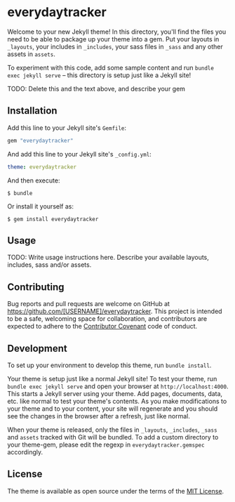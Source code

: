 # everydaytracker

Welcome to your new Jekyll theme! In this directory, you'll find the files you need to be able to package up your theme into a gem. Put your layouts in `_layouts`, your includes in `_includes`, your sass files in `_sass` and any other assets in `assets`.

To experiment with this code, add some sample content and run `bundle exec jekyll serve` – this directory is setup just like a Jekyll site!

TODO: Delete this and the text above, and describe your gem

## Installation

Add this line to your Jekyll site's `Gemfile`:

```ruby
gem "everydaytracker"
```

And add this line to your Jekyll site's `_config.yml`:

```yaml
theme: everydaytracker
```

And then execute:

    $ bundle

Or install it yourself as:

    $ gem install everydaytracker

## Usage

TODO: Write usage instructions here. Describe your available layouts, includes, sass and/or assets.

## Contributing

Bug reports and pull requests are welcome on GitHub at https://github.com/[USERNAME]/everydaytracker. This project is intended to be a safe, welcoming space for collaboration, and contributors are expected to adhere to the [Contributor Covenant](https://www.contributor-covenant.org/) code of conduct.

## Development

To set up your environment to develop this theme, run `bundle install`.

Your theme is setup just like a normal Jekyll site! To test your theme, run `bundle exec jekyll serve` and open your browser at `http://localhost:4000`. This starts a Jekyll server using your theme. Add pages, documents, data, etc. like normal to test your theme's contents. As you make modifications to your theme and to your content, your site will regenerate and you should see the changes in the browser after a refresh, just like normal.

When your theme is released, only the files in `_layouts`, `_includes`, `_sass` and `assets` tracked with Git will be bundled.
To add a custom directory to your theme-gem, please edit the regexp in `everydaytracker.gemspec` accordingly.

## License

The theme is available as open source under the terms of the [MIT License](https://opensource.org/licenses/MIT).
